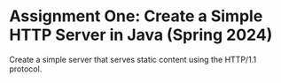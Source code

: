 # Assignment One: Create a Simple HTTP Server in Java (Spring 2024)

Create a simple server that serves static content using the HTTP/1.1 protocol.
